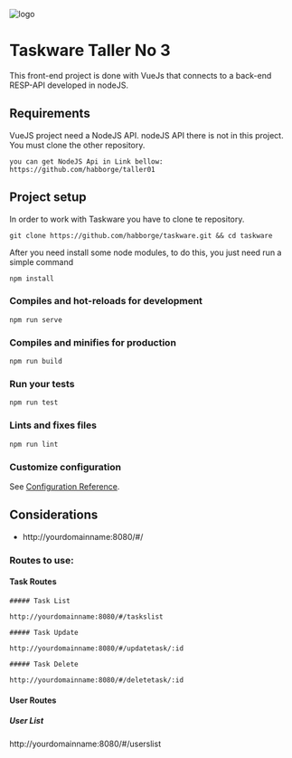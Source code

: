 ![logo](http://globalex.dot5hosting.com/designware/VueJS_logo_dev.png)

# Taskware Taller No 3

This front-end project is done with VueJs that connects to a back-end RESP-API developed in nodeJS.

## Requirements

VueJS project need a NodeJS API.
nodeJS API there is not in this project. You must clone the other repository.

```shell
you can get NodeJS Api in Link bellow:
https://github.com/habborge/taller01
```

## Project setup

In order to work with Taskware you have to clone te repository.

```shell
git clone https://github.com/habborge/taskware.git && cd taskware
```

After you need install some node modules, to do this, you just need run a simple command

```shell
npm install
```

### Compiles and hot-reloads for development

```
npm run serve
```

### Compiles and minifies for production

```
npm run build
```

### Run your tests

```
npm run test
```

### Lints and fixes files

```
npm run lint
```

### Customize configuration

See [Configuration Reference](https://cli.vuejs.org/config/).

## Considerations

- http://yourdomainname:8080/#/

### Routes to use:

#### Task Routes

```
##### Task List

http://yourdomainname:8080/#/taskslist

##### Task Update

http://yourdomainname:8080/#/updatetask/:id

##### Task Delete

http://yourdomainname:8080/#/deletetask/:id
```

#### User Routes

##### User List

http://yourdomainname:8080/#/userslist
